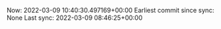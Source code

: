Now: 2022-03-09 10:40:30.497169+00:00 Earliest commit since sync: None Last sync: 2022-03-09 08:46:25+00:00
